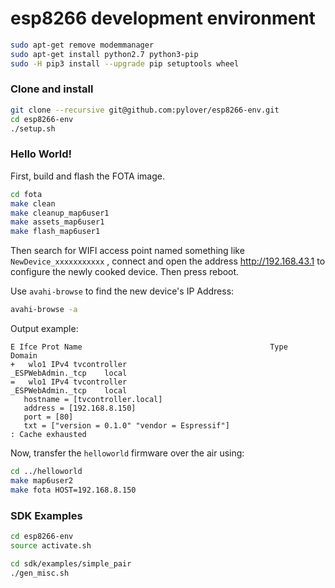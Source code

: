 # esp8266 development environment

```bash
sudo apt-get remove modemmanager
sudo apt-get install python2.7 python3-pip
sudo -H pip3 install --upgrade pip setuptools wheel
```

### Clone and install

```bash
git clone --recursive git@github.com:pylover/esp8266-env.git 
cd esp8266-env
./setup.sh
```

### Hello World!

First, build and flash the FOTA image.
```bash
cd fota
make clean
make cleanup_map6user1
make assets_map6user1
make flash_map6user1
```

Then search for WIFI access point named something like `NewDevice_xxxxxxxxxxx`
, connect and open the address http://192.168.43.1 to configure the newly 
cooked device. Then press reboot.

Use `avahi-browse` to find the new device's IP Address:

```bash
avahi-browse -a
```

Output example:

```
E Ifce Prot Name                                          Type                 Domain
+   wlo1 IPv4 tvcontroller                                  _ESPWebAdmin._tcp    local
=   wlo1 IPv4 tvcontroller                                  _ESPWebAdmin._tcp    local
   hostname = [tvcontroller.local]
   address = [192.168.8.150]
   port = [80]
   txt = ["version = 0.1.0" "vendor = Espressif"]
: Cache exhausted
```

Now, transfer the `helloworld` firmware over the air using:

```bash
cd ../helloworld
make map6user2
make fota HOST=192.168.8.150
```



### SDK Examples

```bash
cd esp8266-env
source activate.sh

cd sdk/examples/simple_pair
./gen_misc.sh

```
